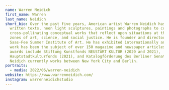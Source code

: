```yaml
---
name: Warren Neidich
first_name: Warren
last_name: Neidich
short_bio: Over the past five years, American artist Warren Neidich has used
  written texts, neon light sculptures, paintings and photographs to create
  cross-pollinating conceptual works that reflect upon situations at the border
  zones of art, science, and social justice. He is founder and director of the
  Saas-Fee Summer Institute of Art. He has exhibited internationally and his
  work has been the subject of over 150 magazine and newspaper articles. Recent
  awards include Stiftung Kunstfonds NEUSTART KULTUR (2020 and 2021),
  Hauptstadtkulturfonds (2021), and Katalogförderung des Berliner Senats (2017).
  Neidich currently works between New York City and Berlin.
portraits:
  - media: 2022/06/warren-neidich
website: https://www.warrenneidich.com/
instagram: warrenneidichstudio
---
```

